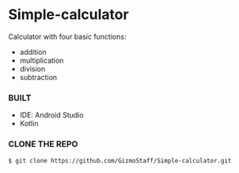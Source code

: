 # Simple-calculator


Calculator with four basic functions:
- addition
- multiplication
- division
- subtraction


### BUILT
- IDE: Android Studio
- Kotlin



### CLONE THE REPO
```
$ git clone https://github.com/GizmoStaff/Simple-calculator.git
```
